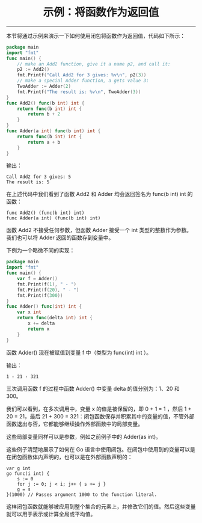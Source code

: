 <center><h1>示例：将函数作为返回值</h1></center>

---

本节将通过示例来演示一下如何使用闭包将函数作为返回值，代码如下所示：

```go
package main
import "fmt"
func main() {
    // make an Add2 function, give it a name p2, and call it:
    p2 := Add2()
    fmt.Printf("Call Add2 for 3 gives: %v\n", p2(3))
    // make a special Adder function, a gets value 3:
    TwoAdder := Adder(2)
    fmt.Printf("The result is: %v\n", TwoAdder(3))
}
func Add2() func(b int) int {
    return func(b int) int {
        return b + 2
    }
}
func Adder(a int) func(b int) int {
    return func(b int) int {
        return a + b
    }
}
```

输出：

```
Call Add2 for 3 gives: 5
The result is: 5
```

在上述代码中我们看到了函数 Add2 和 Adder 均会返回签名为 func(b int) int 的函数：

```
func Add2() (func(b int) int)
func Adder(a int) (func(b int) int)
```

函数 Add2 不接受任何参数，但函数 Adder 接受一个 int 类型的整数作为参数。我们也可以将 Adder 返回的函数存到变量中。

下例为一个略微不同的实现：

```go
package main
import "fmt"
func main() {
    var f = Adder()
    fmt.Print(f(1), " - ")
    fmt.Print(f(20), " - ")
    fmt.Print(f(300))
}
func Adder() func(int) int {
    var x int
    return func(delta int) int {
        x += delta
        return x
    }
}
```

函数 Adder() 现在被赋值到变量 f 中（类型为 func(int) int ）。

输出：

```
1 - 21 - 321
```

三次调用函数 f 的过程中函数 Adder() 中变量 delta 的值分别为：1、20 和 300。

我们可以看到，在多次调用中，变量 x 的值是被保留的，即 0 + 1 = 1 ，然后 1 + 20 = 21，最后 21 + 300 = 321：闭包函数保存并积累其中的变量的值，不管外部函数退出与否，它都能够继续操作外部函数中的局部变量。

这些局部变量同样可以是参数，例如之前例子中的 Adder(as int)。

这些例子清楚地展示了如何在 Go 语言中使用闭包。在闭包中使用到的变量可以是在闭包函数体内声明的，也可以是在外部函数声明的：

```
var g int
go func(i int) {
    s := 0
    for j := 0; j < i; j++ { s += j }
    g = s
}(1000) // Passes argument 1000 to the function literal.
```

这样闭包函数就能够被应用到整个集合的元素上，并修改它们的值。然后这些变量就可以用于表示或计算全局或平均值。
